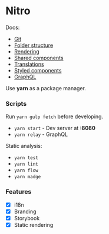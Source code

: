 # Nitro

Docs:
* [Git](./docs/01git.md)
* [Folder structure](./docs/02structure.md)
* [Rendering](./docs/03rendering.md)
* [Shared components](./docs/04shared.md)
* [Translations](./docs/05translations.md)
* [Styled components](./docs/06styled.md)
* [GraphQL](./docs/07graphql.md)

Use **yarn** as a package manager.

### Scripts

Run `yarn gulp fetch` before developing.

- `yarn start` - Dev server at **:8080**
- `yarn relay` - GraphQL

Static analysis:
- `yarn test`
- `yarn lint`
- `yarn flow`
- `yarn madge`

### Features

- [x] i18n
- [x] Branding
- [x] Storybook
- [x] Static rendering
